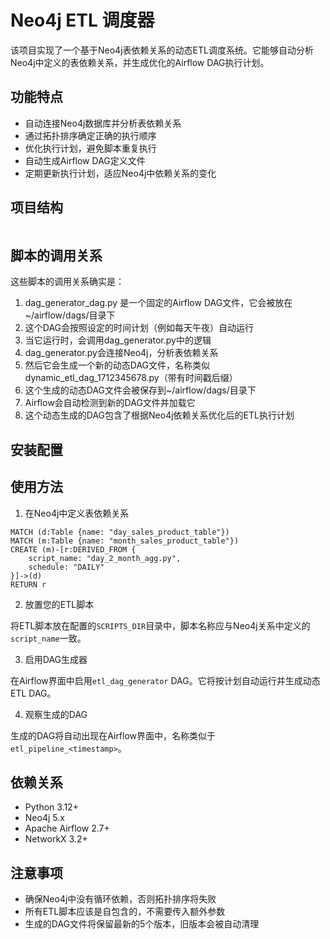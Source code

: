 # Neo4j ETL 调度器

该项目实现了一个基于Neo4j表依赖关系的动态ETL调度系统。它能够自动分析Neo4j中定义的表依赖关系，并生成优化的Airflow DAG执行计划。

## 功能特点

- 自动连接Neo4j数据库并分析表依赖关系
- 通过拓扑排序确定正确的执行顺序
- 优化执行计划，避免脚本重复执行
- 自动生成Airflow DAG定义文件
- 定期更新执行计划，适应Neo4j中依赖关系的变化

## 项目结构

```

```

## 脚本的调用关系
这些脚本的调用关系确实是：
1. dag_generator_dag.py 是一个固定的Airflow DAG文件，它会被放在~/airflow/dags/目录下
2. 这个DAG会按照设定的时间计划（例如每天午夜）自动运行
3. 当它运行时，会调用dag_generator.py中的逻辑
4. dag_generator.py会连接Neo4j，分析表依赖关系
5. 然后它会生成一个新的动态DAG文件，名称类似dynamic_etl_dag_1712345678.py（带有时间戳后缀）
6. 这个生成的动态DAG文件会被保存到~/airflow/dags/目录下
7. Airflow会自动检测到新的DAG文件并加载它
8. 这个动态生成的DAG包含了根据Neo4j依赖关系优化后的ETL执行计划


## 安装配置



## 使用方法

1. 在Neo4j中定义表依赖关系

```cypher
MATCH (d:Table {name: "day_sales_product_table"})
MATCH (m:Table {name: "month_sales_product_table"})
CREATE (m)-[r:DERIVED_FROM { 
    script_name: "day_2_month_agg.py", 
    schedule: "DAILY" 
}]->(d)
RETURN r
```

2. 放置您的ETL脚本

将ETL脚本放在配置的`SCRIPTS_DIR`目录中，脚本名称应与Neo4j关系中定义的`script_name`一致。

3. 启用DAG生成器

在Airflow界面中启用`etl_dag_generator` DAG。它将按计划自动运行并生成动态ETL DAG。

4. 观察生成的DAG

生成的DAG将自动出现在Airflow界面中，名称类似于`etl_pipeline_<timestamp>`。

## 依赖关系

- Python 3.12+
- Neo4j 5.x
- Apache Airflow 2.7+
- NetworkX 3.2+

## 注意事项

- 确保Neo4j中没有循环依赖，否则拓扑排序将失败
- 所有ETL脚本应该是自包含的，不需要传入额外参数
- 生成的DAG文件将保留最新的5个版本，旧版本会被自动清理
